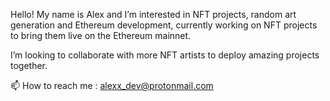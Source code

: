 Hello! My name is Alex and I’m interested in NFT projects, random art generation and Ethereum development, currently working on NFT projects to bring them live on the Ethereum mainnet.

I’m looking to collaborate with more NFT artists to deploy amazing projects together.
 
📫 How to reach me : alexx_dev@protonmail.com

<!---
alexx-devv/alexx-devv is a ✨ special ✨ repository because its `README.md` (this file) appears on your GitHub profile.
You can click the Preview link to take a look at your changes.
--->
